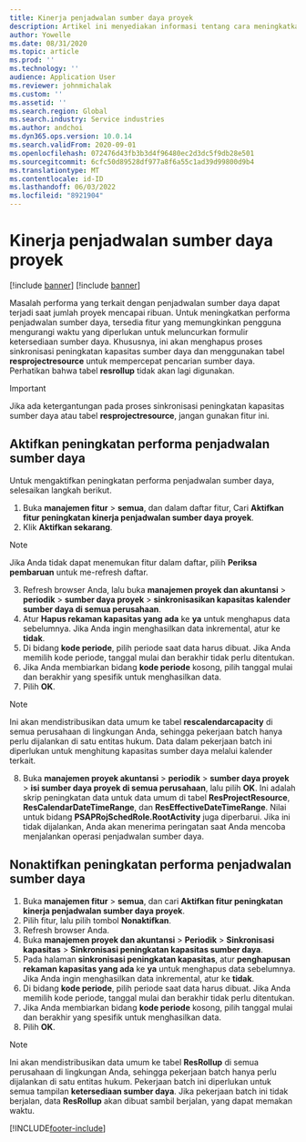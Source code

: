 ```yaml
---
title: Kinerja penjadwalan sumber daya proyek
description: Artikel ini menyediakan informasi tentang cara meningkatkan kinerja penjadwalan sumber daya untuk sejumlah besar proyek.
author: Yowelle
ms.date: 08/31/2020
ms.topic: article
ms.prod: ''
ms.technology: ''
audience: Application User
ms.reviewer: johnmichalak
ms.custom: ''
ms.assetid: ''
ms.search.region: Global
ms.search.industry: Service industries
ms.author: andchoi
ms.dyn365.ops.version: 10.0.14
ms.search.validFrom: 2020-09-01
ms.openlocfilehash: 072476d43fb3b3d4f96480ec2d3dc5f9db28e501
ms.sourcegitcommit: 6cfc50d89528df977a8f6a55c1ad39d99800d9b4
ms.translationtype: MT
ms.contentlocale: id-ID
ms.lasthandoff: 06/03/2022
ms.locfileid: "8921904"
---
```

# <a name="project-resource-scheduling-performance"></a>Kinerja penjadwalan sumber daya proyek

[!include [banner](../includes/banner.md)]
[!include [banner](../includes/preview-banner.md)]


Masalah performa yang terkait dengan penjadwalan sumber daya dapat terjadi saat jumlah proyek mencapai ribuan. Untuk meningkatkan performa penjadwalan sumber daya, tersedia fitur yang memungkinkan pengguna mengurangi waktu yang diperlukan untuk meluncurkan formulir ketersediaan sumber daya. Khususnya, ini akan menghapus proses sinkronisasi peningkatan kapasitas sumber daya dan menggunakan tabel **resprojectresource** untuk mempercepat pencarian sumber daya. Perhatikan bahwa tabel **resrollup** tidak akan lagi digunakan.

> [!IMPORTANT]
> Jika ada ketergantungan pada proses sinkronisasi peningkatan kapasitas sumber daya atau tabel **resprojectresource**, jangan gunakan fitur ini.

## <a name="enable-resource-scheduling-performance-enhancement"></a>Aktifkan peningkatan performa penjadwalan sumber daya
Untuk mengaktifkan peningkatan performa penjadwalan sumber daya, selesaikan langkah berikut.

1. Buka **manajemen fitur** > **semua**, dan dalam daftar fitur, Cari **Aktifkan fitur peningkatan kinerja penjadwalan sumber daya proyek**.
2. Klik **Aktifkan sekarang**.

> [!NOTE]
> Jika Anda tidak dapat menemukan fitur dalam daftar, pilih **Periksa pembaruan** untuk me-refresh daftar.

3. Refresh browser Anda, lalu buka **manajemen proyek dan akuntansi** > **periodik** > **sumber daya proyek** > **sinkronisasikan kapasitas kalender sumber daya di semua perusahaan**.
4. Atur **Hapus rekaman kapasitas yang ada** ke **ya** untuk menghapus data sebelumnya. Jika Anda ingin menghasilkan data inkremental, atur ke **tidak**.
5. Di bidang **kode periode**, pilih periode saat data harus dibuat. Jika Anda memilih kode periode, tanggal mulai dan berakhir tidak perlu ditentukan.
6. Jika Anda membiarkan bidang **kode periode** kosong, pilih tanggal mulai dan berakhir yang spesifik untuk menghasilkan data.
7. Pilih **OK**.

 > [!NOTE]
 > Ini akan mendistribusikan data umum ke tabel **rescalendarcapacity** di semua perusahaan di lingkungan Anda, sehingga pekerjaan batch hanya perlu dijalankan di satu entitas hukum. Data dalam pekerjaan batch ini diperlukan untuk menghitung kapasitas sumber daya melalui kalender terkait.

8. Buka **manajemen proyek akuntansi** > **periodik** > **sumber daya proyek** > **isi sumber daya proyek di semua perusahaan**, lalu pilih **OK**. Ini adalah skrip peningkatan data untuk data umum di tabel **ResProjectResource**, **ResCalendarDateTimeRange**, dan **ResEffectiveDateTimeRange**. Nilai untuk bidang **PSAPRojSchedRole.RootActivity** juga diperbarui. Jika ini tidak dijalankan, Anda akan menerima peringatan saat Anda mencoba menjalankan operasi penjadwalan sumber daya.
 
## <a name="turn-off-resource-scheduling-performance-enhancement"></a>Nonaktifkan peningkatan performa penjadwalan sumber daya

1. Buka **manajemen fitur** > **semua**, dan cari **Aktifkan fitur peningkatan kinerja penjadwalan sumber daya proyek**.
2. Pilih fitur, lalu pilih tombol **Nonaktifkan**.
3. Refresh browser Anda.
4. Buka **manajemen proyek dan akuntansi** > **Periodik** > **Sinkronisasi kapasitas** > **Sinkronisasi peningkatan kapasitas sumber daya**.
5. Pada halaman **sinkronisasi peningkatan kapasitas**, atur **penghapusan rekaman kapasitas yang ada** ke **ya** untuk menghapus data sebelumnya. Jika Anda ingin menghasilkan data inkremental, atur ke **tidak**.
6. Di bidang **kode periode**, pilih periode saat data harus dibuat. Jika Anda memilih kode periode, tanggal mulai dan berakhir tidak perlu ditentukan.
7. Jika Anda membiarkan bidang **kode periode** kosong, pilih tanggal mulai dan berakhir yang spesifik untuk menghasilkan data.
8. Pilih **OK**.

> [!NOTE]
> Ini akan mendistribusikan data umum ke tabel **ResRollup** di semua perusahaan di lingkungan Anda, sehingga pekerjaan batch hanya perlu dijalankan di satu entitas hukum. Pekerjaan batch ini diperlukan untuk semua tampilan **ketersediaan sumber daya**. Jika pekerjaan batch ini tidak berjalan, data **ResRollup** akan dibuat sambil berjalan, yang dapat memakan waktu.


[!INCLUDE[footer-include](../includes/footer-banner.md)]